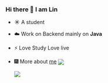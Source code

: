 ### Hi there 👋 I am Lin
- :sunny: A student
- :cloud: Work on Backend mainly on **Java**
- :zap: Love Study Love live
- :fireworks: More about [me](https://shuilinzi.github.io/blog/)
  <a href="https://github.com/Shuilinzi">
   <img align="center" src="https://github-readme-stats.vercel.app/api/top-langs/?username=shuilinzi&layout=compact">  <br><br>
    <img align="center" src="https://github-readme-stats.vercel.app/api?username=shuilinzi&show_icons=true">
    <br><br>
   
  </a>
<!--
**ShuiLinzi/shuilinzi** is a ✨ _special_ ✨ repository because its `README.md` (this file) appears on your GitHub profile.

Here are some ideas to get you started:

- 🔭 I’m currently working on ...
- 🌱 I’m currently learning ...
- 👯 I’m looking to collaborate on ...
- 🤔 I’m looking for help with ...
- 💬 Ask me about ...
- 📫 How to reach me: ...
- 😄 Pronouns: ...
- ⚡ Fun fact: ...
-->
